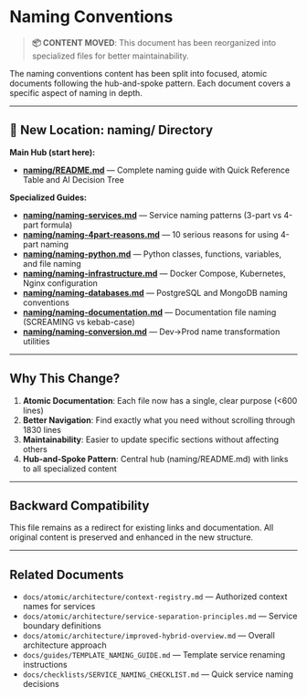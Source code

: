 # Naming Conventions

> **📦 CONTENT MOVED**: This document has been reorganized into specialized files for better maintainability.

The naming conventions content has been split into focused, atomic documents following the hub-and-spoke pattern. Each document covers a specific aspect of naming in depth.

---

## 📍 New Location: naming/ Directory

**Main Hub (start here):**
- **[naming/README.md](naming/README.md)** — Complete naming guide with Quick Reference Table and AI Decision Tree

**Specialized Guides:**
- **[naming/naming-services.md](naming/naming-services.md)** — Service naming patterns (3-part vs 4-part formula)
- **[naming/naming-4part-reasons.md](naming/naming-4part-reasons.md)** — 10 serious reasons for using 4-part naming
- **[naming/naming-python.md](naming/naming-python.md)** — Python classes, functions, variables, and file naming
- **[naming/naming-infrastructure.md](naming/naming-infrastructure.md)** — Docker Compose, Kubernetes, Nginx configuration
- **[naming/naming-databases.md](naming/naming-databases.md)** — PostgreSQL and MongoDB naming conventions
- **[naming/naming-documentation.md](naming/naming-documentation.md)** — Documentation file naming (SCREAMING vs kebab-case)
- **[naming/naming-conversion.md](naming/naming-conversion.md)** — Dev→Prod name transformation utilities

---

## Why This Change?

1. **Atomic Documentation**: Each file now has a single, clear purpose (<600 lines)
2. **Better Navigation**: Find exactly what you need without scrolling through 1830 lines
3. **Maintainability**: Easier to update specific sections without affecting others
4. **Hub-and-Spoke Pattern**: Central hub (naming/README.md) with links to all specialized content

---

## Backward Compatibility

This file remains as a redirect for existing links and documentation. All original content is preserved and enhanced in the new structure.

---

## Related Documents

- `docs/atomic/architecture/context-registry.md` — Authorized context names for services
- `docs/atomic/architecture/service-separation-principles.md` — Service boundary definitions
- `docs/atomic/architecture/improved-hybrid-overview.md` — Overall architecture approach
- `docs/guides/TEMPLATE_NAMING_GUIDE.md` — Template service renaming instructions
- `docs/checklists/SERVICE_NAMING_CHECKLIST.md` — Quick service naming decisions
